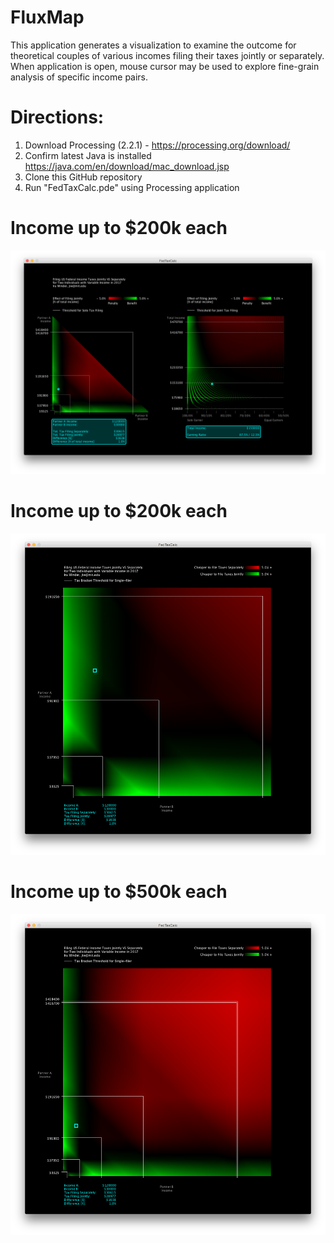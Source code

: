 # FluxMap
This application generates a visualization to examine the outcome for theoretical couples of various incomes filing their taxes jointly or separately. When application is open, mouse cursor may be used to explore fine-grain analysis of specific income pairs.

# Directions:
1. Download Processing (2.2.1) - https://processing.org/download/
2. Confirm latest Java is installed https://java.com/en/download/mac_download.jsp
3. Clone this GitHub repository
4. Run "FedTaxCalc.pde" using Processing application


# Income up to $200k each
 ![FedTaxCalc](screenshots/500k_Income_Ratio.png "Income up to $500k each")
 
# Income up to $200k each
 ![FedTaxCalc](screenshots/200k_Income.png "Income up to $200k each")

# Income up to $500k each
 ![FedTaxCalc](screenshots/500k_Income.png "Income up to $500k each")
